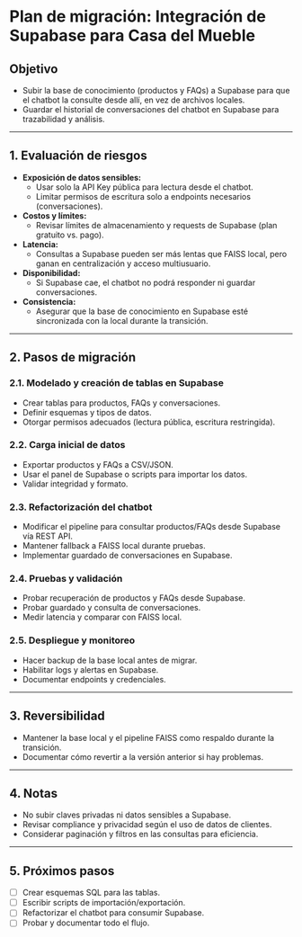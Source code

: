 # Plan de migración: Integración de Supabase para Casa del Mueble

## Objetivo

- Subir la base de conocimiento (productos y FAQs) a Supabase para que el chatbot la consulte desde allí, en vez de archivos locales.
- Guardar el historial de conversaciones del chatbot en Supabase para trazabilidad y análisis.

---

## 1. Evaluación de riesgos

- **Exposición de datos sensibles:**
  - Usar solo la API Key pública para lectura desde el chatbot.
  - Limitar permisos de escritura solo a endpoints necesarios (conversaciones).
- **Costos y límites:**
  - Revisar límites de almacenamiento y requests de Supabase (plan gratuito vs. pago).
- **Latencia:**
  - Consultas a Supabase pueden ser más lentas que FAISS local, pero ganan en centralización y acceso multiusuario.
- **Disponibilidad:**
  - Si Supabase cae, el chatbot no podrá responder ni guardar conversaciones.
- **Consistencia:**
  - Asegurar que la base de conocimiento en Supabase esté sincronizada con la local durante la transición.

---

## 2. Pasos de migración

### 2.1. Modelado y creación de tablas en Supabase
- Crear tablas para productos, FAQs y conversaciones.
- Definir esquemas y tipos de datos.
- Otorgar permisos adecuados (lectura pública, escritura restringida).

### 2.2. Carga inicial de datos
- Exportar productos y FAQs a CSV/JSON.
- Usar el panel de Supabase o scripts para importar los datos.
- Validar integridad y formato.

### 2.3. Refactorización del chatbot
- Modificar el pipeline para consultar productos/FAQs desde Supabase vía REST API.
- Mantener fallback a FAISS local durante pruebas.
- Implementar guardado de conversaciones en Supabase.

### 2.4. Pruebas y validación
- Probar recuperación de productos y FAQs desde Supabase.
- Probar guardado y consulta de conversaciones.
- Medir latencia y comparar con FAISS local.

### 2.5. Despliegue y monitoreo
- Hacer backup de la base local antes de migrar.
- Habilitar logs y alertas en Supabase.
- Documentar endpoints y credenciales.

---

## 3. Reversibilidad
- Mantener la base local y el pipeline FAISS como respaldo durante la transición.
- Documentar cómo revertir a la versión anterior si hay problemas.

---

## 4. Notas
- No subir claves privadas ni datos sensibles a Supabase.
- Revisar compliance y privacidad según el uso de datos de clientes.
- Considerar paginación y filtros en las consultas para eficiencia.

---

## 5. Próximos pasos
- [ ] Crear esquemas SQL para las tablas.
- [ ] Escribir scripts de importación/exportación.
- [ ] Refactorizar el chatbot para consumir Supabase.
- [ ] Probar y documentar todo el flujo.
